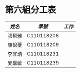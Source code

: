 # 第六組分工表
|  *姓名*  |  *學號*  |  *工作*  |
|:--------:|:-------:|:--------:|
|  張絜雅  |C110118208|
|  康悅菱  |C110118209|
|  李宜珃  |C110118231|
|  夏嘉敏  |C110118239|
